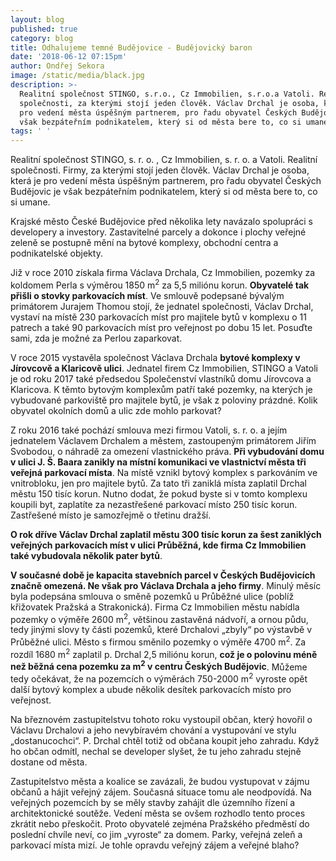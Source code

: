 ```yaml
---
layout: blog
published: true
category: blog
title: Odhalujeme temné Budějovice - Budějovický baron
date: '2018-06-12 07:15pm'
author: Ondřej Sekora
image: /static/media/black.jpg
description: >-
  Realitní společnost STINGO, s.r.o., Cz Immobilien, s.r.o.a Vatoli. Realitní
  společnosti, za kterými stojí jeden člověk. Václav Drchal je osoba, která je
  pro vedení města úspěšným partnerem, pro řadu obyvatel Českých Budějovic je
  však bezpáteřním podnikatelem, který si od města bere to, co si umane. 
tags: ' '
---
```

Realitní společnost STINGO, s. r. o. , Cz Immobilien, s. r. o. a Vatoli. Realitní společnosti. Firmy, za kterými stojí jeden člověk. Václav Drchal je osoba, která je pro vedení města úspěšným partnerem, pro řadu obyvatel Českých Budějovic je však bezpáteřním podnikatelem, který si od města bere to, co si umane. 

Krajské město České Budějovice před několika lety navázalo spolupráci s developery a investory. Zastavitelné parcely a dokonce i plochy veřejné zeleně se postupně mění na bytové komplexy, obchodní centra a podnikatelské objekty.

Již v roce 2010 získala firma Václava Drchala, Cz Immobilien, pozemky za koldomem Perla s výměrou 1850 m<sup>2</sup> za 5,5 miliónu korun. **Obyvatelé tak přišli o stovky parkovacích míst**. Ve smlouvě podepsané bývalým primátorem Jurajem Thomou stojí, že jednatel společnosti, Václav Drchal, vystaví na místě 230 parkovacích míst pro majitele bytů v komplexu o 11 patrech a také 90 parkovacích míst pro veřejnost po dobu 15 let. Posuďte sami, zda je možné za Perlou zaparkovat.

V roce 2015 vystavěla společnost Václava Drchala **bytové komplexy v Jírovcově a Klaricově ulici**. Jednatel firem Cz Immobilien, STINGO a Vatoli je od roku 2017 také předsedou Společenství vlastníků domu Jírovcova a Klaricova. K těmto bytovým komplexům patří také pozemky, na kterých je vybudované parkoviště pro majitele bytů, je však z poloviny prázdné. Kolik obyvatel okolních domů a ulic zde mohlo parkovat?

Z roku 2016 také pochází smlouva mezi firmou Vatoli, s. r. o. a jejím jednatelem Václavem Drchalem a městem, zastoupeným primátorem Jiřím Svobodou, o náhradě za omezení vlastnického práva. **Při vybudování domu v ulici J. Š. Baara zanikly na místní komunikaci ve vlastnictví města tři veřejná parkovací místa**. Na místě vznikl bytový komplex s parkováním ve vnitrobloku, jen pro majitele bytů. Za tato tři zaniklá místa zaplatil Drchal městu 150 tisíc korun. Nutno dodat, že pokud byste si v tomto komplexu koupili byt, zaplatíte za nezastřešené parkovací místo 250 tisíc korun. Zastřešené místo je samozřejmě o třetinu dražší.

**O rok dříve Václav Drchal zaplatil městu 300 tisíc korun za šest zaniklých veřejných parkovacích míst v ulici Průběžná, kde firma Cz Immobilien také vybudovala několik pater bytů**.

**V současné době je kapacita stavebních parcel v Českých Budějovicích značně omezená. Ne však pro Václava Drchala a jeho firmy**. Minulý měsíc byla podepsána smlouva o směně pozemků u Průběžné ulice (poblíž křižovatek Pražská a Strakonická). Firma Cz Immobilien městu nabídla pozemky o výměře 2600 m<sup>2</sup>, většinou zastavěná nádvoří, a ornou půdu, tedy jinými slovy ty části pozemků, které Drchalovi „zbyly“ po výstavbě v Průběžné ulici. Město s firmou směnilo pozemky o výměře 4700 m<sup>2</sup>. Za rozdíl 1680 m<sup>2</sup> zaplatil p. Drchal 2,5 miliónu korun, **což je o polovinu méně než běžná cena pozemku za m<sup>2</sup> v centru Českých Budějovic**. Můžeme tedy očekávat, že na pozemcích o výměrách 750-2000 m<sup>2</sup> vyroste opět další bytový komplex a ubude několik desítek parkovacích místo pro veřejnost.

Na březnovém zastupitelstvu tohoto roku vystoupil občan, který hovořil o Václavu Drchalovi a jeho nevybíravém chování a vystupování ve stylu „dostanucochci“. P. Drchal chtěl totiž od občana koupit jeho zahradu. Když ho občan odmítl, nechal se developer slyšet, že tu jeho zahradu stejně dostane od města.

Zastupitelstvo města a koalice se zavázali, že budou vystupovat v zájmu občanů a hájit veřejný zájem. Současná situace tomu ale neodpovídá. Na veřejných pozemcích by se měly stavby zahájit dle územního řízení a architektonické soutěže. Vedení města se ovšem rozhodlo tento proces zkrátit nebo přeskočit. Proto obyvatelé zejména Pražského předměstí do poslední chvíle neví, co jim „vyroste“ za domem. Parky, veřejná zeleň a parkovací místa mizí. Je tohle opravdu veřejný zájem a veřejné blaho?
